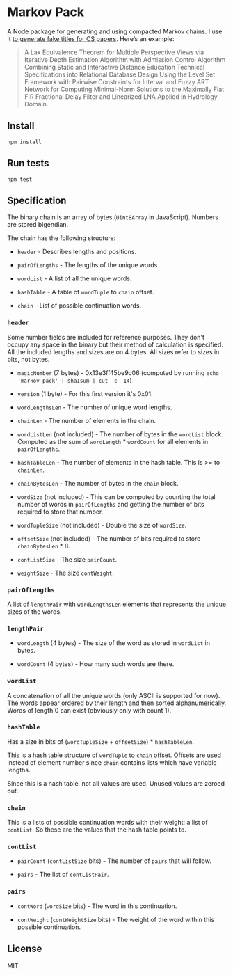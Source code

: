 # Markov Pack

A Node package for generating and using compacted Markov chains. I use it [to
generate fake titles for CS papers][papers]. Here’s an example:

> A Lax Equivalence Theorem for Multiple Perspective Views via Iterative Depth
> Estimation Algorithm with Admission Control Algorithm Combining Static and
> Interactive Distance Education Technical Specifications into Relational
> Database Design Using the Level Set Framework with Pairwise Constraints for
> Interval and Fuzzy ART Network for Computing Minimal-Norm Solutions to the
> Maximally Flat FIR Fractional Delay Filter and Linearized LNA Applied in
> Hydrology Domain.

## Install

    npm install

## Run tests

    npm test

## Specification

The binary chain is an array of bytes (`Uint8Array` in JavaScript). Numbers are
stored bigendian.

The chain has the following structure:

- `header` - Describes lengths and positions.

- `pairOfLengths` - The lengths of the unique words.

- `wordList` - A list of all the unique words.

- `hashTable` - A table of `wordTuple` to `chain` offset.

- `chain` - List of possible continuation words.

### `header`

Some number fields are included for reference purposes. They don't occupy any
space in the binary but their method of calculation is specified. All the
included lengths and sizes are on 4 bytes. All sizes refer to sizes in bits, not
bytes.

- `magicNumber` (7 bytes) - 0x13e3ff45be9c06 (computed by running `echo
  'markov-pack' | sha1sum | cut -c -14`)

- `version` (1 byte) - For this first version it's 0x01.

- `wordLengthsLen` - The number of unique word lengths.

- `chainLen` - The number of elements in the chain.

- `wordListLen` (not included) - The number of bytes in the `wordList` block.
  Computed as the sum of `wordLength` * `wordCount` for all elements in
  `pairOfLengths`.

- `hashTableLen` - The number of elements in the hash table. This is >= to
  `chainLen`.

- `chainBytesLen` - The number of bytes in the `chain` block.

- `wordSize` (not included) - This can be computed by counting the total number
  of words in `pairOfLengths` and getting the number of bits required to store
  that number.

- `wordTupleSize` (not included) - Double the size of `wordSize`.

- `offsetSize` (not included) - The number of bits required to store
  `chainBytesLen` * 8.

- `contListSize` - The size `pairCount`.

- `weightSize` - The size `contWeight`.

### `pairOfLengths`

A list of `lengthPair` with `wordLengthsLen` elements that represents the unique
sizes of the words.

### `lengthPair`

- `wordLength` (4 bytes) - The size of the word as stored in `wordList` in
  bytes.

- `wordCount` (4 bytes) - How many such words are there.

### `wordList`

A concatenation of all the unique words (only ASCII is supported for now). The
words appear ordered by their length and then sorted alphanumerically. Words of
length 0 can exist (obviously only with count 1).

### `hashTable`

Has a size in bits of (`wordTupleSize` + `offsetSize`) * `hashTableLen`.

This is a hash table structure of `wordTuple` to `chain` offset. Offsets are
used instead of element number since `chain` contains lists which have variable
lengths.

Since this is a hash table, not all values are used. Unused values are zeroed
out.

### `chain`

This is a lists of possible continuation words with their weight: a list of
`contList`. So these are the values that the hash table points to.

### `contList`

- `pairCount` (`contListSize` bits) - The number of `pairs` that will follow.

- `pairs` - The list of `contListPair`.

### `pairs`

- `contWord` (`wordSize` bits) - The word in this continuation.

- `contWeight` (`contWeightSize` bits) - The weight of the word within this
  possible continuation.

## License

MIT

[papers]: https://github.com/paul-nechifor/markov-pack
